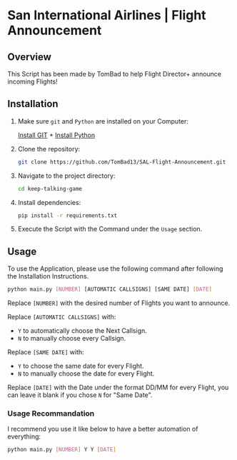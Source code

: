 # San International Airlines | Flight Announcement

## Overview
This Script has been made by TomBad to help Flight Director+ announce incoming Flights! 

## Installation
1. Make sure `git` and `Python` are installed on your Computer:

   [Install GIT](https:/git-scm.com/downloads) + [Install Python](https://www.python.org/downloads/)
2. Clone the repository:

    ```bash
    git clone https://github.com/TomBad13/SAL-Flight-Announcement.git
    ```
3. Navigate to the project directory:

    ```bash
    cd keep-talking-game
    ```
4. Install dependencies:

   ```bash
   pip install -r requirements.txt
   ```
5. Execute the Script with the Command under the `Usage` section.
   
## Usage
To use the Application, please use the following command after following the Installation Instructions.

```bash
python main.py [NUMBER] [AUTOMATIC CALLSIGNS] [SAME DATE] [DATE]
```
Replace `[NUMBER]` with the desired number of Flights you want to announce.

Replace `[AUTOMATIC CALLSIGNS]` with:
- `Y` to automatically choose the Next Callsign.
- `N` to manually choose every Callsign.

Replace `[SAME DATE]` with:
- `Y` to choose the same date for every Flight.
- `N` to manually choose the date for every Flight.

Replace `[DATE]` with the Date under the format DD/MM for every Flight, you can leave it blank if you chose `N` for "Same Date".

### Usage Recommandation
I recommend you use it like below to have a better automation of everything:
```bash
python main.py [NUMBER] Y Y [DATE]
```
